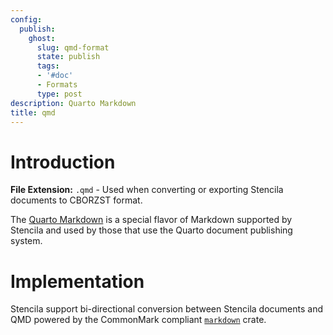```yaml
---
config:
  publish:
    ghost:
      slug: qmd-format
      state: publish
      tags:
      - '#doc'
      - Formats
      type: post
description: Quarto Markdown
title: qmd
---
```


# Introduction

**File Extension:** `.qmd` - Used when converting or exporting Stencila documents to CBORZST format.

The [Quarto Markdown](https://quarto.org/docs/authoring/markdown-basics.html) is a special flavor of Markdown supported by Stencila and used by those that use the Quarto document publishing system.

# Implementation

Stencila support bi-directional conversion between Stencila documents and QMD powered by the CommonMark compliant [`markdown`](https://crates.io/crates/markdown) crate.

<!-- prettier-ignore-start -->
<!-- CODEC-DOCS:START -->

<!-- CODEC-DOCS:STOP -->
<!-- prettier-ignore-end -->
